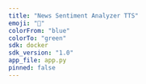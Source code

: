 ```yaml
---
title: "News Sentiment Analyzer TTS"
emoji: "📰"
colorFrom: "blue"
colorTo: "green"
sdk: docker
sdk_version: "1.0"
app_file: app.py
pinned: false
---
```

